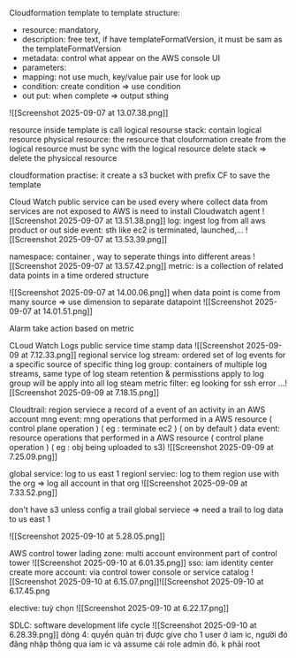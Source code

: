 Cloudformation
template to
template structure:
- resource: mandatory, 
- description: free text, if have templateFormatVersion, it must be sam as the templateFormatVersion
-  metadata: control what appear on the AWS console UI
- parameters:  
- mapping: not use much, key/value pair use for look up
- condition: create condition => use condition
- out put: when complete => output sthing 

![[Screenshot 2025-09-07 at 13.07.38.png]]

resource inside template is call logical resourse
stack: contain logical resource
physical resource: the resource that clouformation create from the logical resource
must be sync with the logical resource
delete stack => delete the physiccal resource

cloudformation practise:
it create a s3 bucket with prefix CF to save the template



Cloud Watch
public service
can be used every where
collect data from services are not exposed to AWS is need to install Cloudwatch agent
![[Screenshot 2025-09-07 at 13.51.38.png]]
log: ingest log from all aws product or out side
event: sth like ec2 is terminated, launched,...
![[Screenshot 2025-09-07 at 13.53.39.png]]

 namespace: container , way to seperate things into different areas
 ![[Screenshot 2025-09-07 at 13.57.42.png]]
metric: is a collection of related data points in a time ordered structure

![[Screenshot 2025-09-07 at 14.00.06.png]]
when data point is come from many source => use dimension to separate datapoint
![[Screenshot 2025-09-07 at 14.01.51.png]]

Alarm 
take action based on metric

CLoud Watch Logs
public service
time stamp data
![[Screenshot 2025-09-09 at 7.12.33.png]]
regional service
log stream: ordered set of log events for a specific source of specific thing
log group: containers of multiple log streams, same type of log steam
retention & permisstions apply to log group will be apply into all log steam
metric filter: eg looking for ssh error ...![[Screenshot 2025-09-09 at 7.18.15.png]]

Cloudtrail: 
region serviece
a record of a event of an activity in an AWS account
mng event: mng operations that performed in a AWS resource ( control plane operation ) ( eg : terminate ec2  ) ( on by default )
data event: resource operations that performed in a AWS resource ( control plane operation ) ( eg : obj being uploaded to s3)
![[Screenshot 2025-09-09 at 7.25.09.png]]

global service: log to us east 1
regionl serviec: log to them region
use with the org => log all account in that org
![[Screenshot 2025-09-09 at 7.33.52.png]]

don't have s3 unless config a trail
global serviece => need a trail to log data to us east 1

![[Screenshot 2025-09-10 at 5.28.05.png]]

AWS control tower
lading zone: multi account environment part of control tower
![[Screenshot 2025-09-10 at 6.01.35.png]]
sso: iam identity center
create more account: via control tower console or service catalog
![[Screenshot 2025-09-10 at 6.15.07.png]]![[Screenshot 2025-09-10 at 6.17.45.png

elective: tuỳ chọn
![[Screenshot 2025-09-10 at 6.22.17.png]]

SDLC: software development life cycle
![[Screenshot 2025-09-10 at 6.28.39.png]]
dòng 4: quyền quản trị được give cho 1 user ở iam ic, người đó đăng nhập thông qua iam ic và assume cái role admin đó. k phải root


